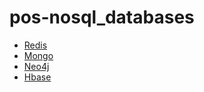 # pos-nosql_databases

- [Redis](redis/Redinsgo/README.md)
- [Mongo](mongo/README.md)
- [Neo4j](neo4j/README.md)
- [Hbase](hbase/README.md)